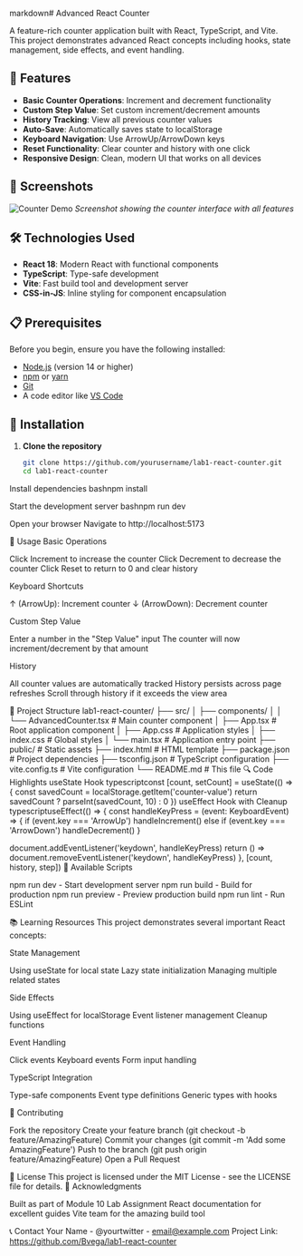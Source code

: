 markdown# Advanced React Counter

A feature-rich counter application built with React, TypeScript, and Vite. This project demonstrates advanced React concepts including hooks, state management, side effects, and event handling.

## 🚀 Features

- **Basic Counter Operations**: Increment and decrement functionality
- **Custom Step Value**: Set custom increment/decrement amounts
- **History Tracking**: View all previous counter values
- **Auto-Save**: Automatically saves state to localStorage
- **Keyboard Navigation**: Use ArrowUp/ArrowDown keys
- **Reset Functionality**: Clear counter and history with one click
- **Responsive Design**: Clean, modern UI that works on all devices

## 📸 Screenshots

![Counter Demo](https://via.placeholder.com/600x400?text=Counter+Screenshot)
*Screenshot showing the counter interface with all features*

## 🛠️ Technologies Used

- **React 18**: Modern React with functional components
- **TypeScript**: Type-safe development
- **Vite**: Fast build tool and development server
- **CSS-in-JS**: Inline styling for component encapsulation

## 📋 Prerequisites

Before you begin, ensure you have the following installed:
- [Node.js](https://nodejs.org/) (version 14 or higher)
- [npm](https://www.npmjs.com/) or [yarn](https://yarnpkg.com/)
- [Git](https://git-scm.com/)
- A code editor like [VS Code](https://code.visualstudio.com/)

## 🔧 Installation

1. **Clone the repository**
   ```bash
   git clone https://github.com/yourusername/lab1-react-counter.git
   cd lab1-react-counter

Install dependencies
bashnpm install

Start the development server
bashnpm run dev

Open your browser
Navigate to http://localhost:5173

🎯 Usage
Basic Operations

Click Increment to increase the counter
Click Decrement to decrease the counter
Click Reset to return to 0 and clear history

Keyboard Shortcuts

↑ (ArrowUp): Increment counter
↓ (ArrowDown): Decrement counter

Custom Step Value

Enter a number in the "Step Value" input
The counter will now increment/decrement by that amount

History

All counter values are automatically tracked
History persists across page refreshes
Scroll through history if it exceeds the view area

📁 Project Structure
lab1-react-counter/
├── src/
│   ├── components/
│   │   └── AdvancedCounter.tsx    # Main counter component
│   ├── App.tsx                     # Root application component
│   ├── App.css                     # Application styles
│   ├── index.css                   # Global styles
│   └── main.tsx                    # Application entry point
├── public/                         # Static assets
├── index.html                      # HTML template
├── package.json                    # Project dependencies
├── tsconfig.json                   # TypeScript configuration
├── vite.config.ts                  # Vite configuration
└── README.md                       # This file
🔍 Code Highlights
useState Hook
typescriptconst [count, setCount] = useState<number>(() => {
  const savedCount = localStorage.getItem('counter-value')
  return savedCount ? parseInt(savedCount, 10) : 0
})
useEffect Hook with Cleanup
typescriptuseEffect(() => {
  const handleKeyPress = (event: KeyboardEvent) => {
    if (event.key === 'ArrowUp') handleIncrement()
    else if (event.key === 'ArrowDown') handleDecrement()
  }
  
  document.addEventListener('keydown', handleKeyPress)
  return () => document.removeEventListener('keydown', handleKeyPress)
}, [count, history, step])
🧪 Available Scripts

npm run dev - Start development server
npm run build - Build for production
npm run preview - Preview production build
npm run lint - Run ESLint

📚 Learning Resources
This project demonstrates several important React concepts:

State Management

Using useState for local state
Lazy state initialization
Managing multiple related states


Side Effects

Using useEffect for localStorage
Event listener management
Cleanup functions


Event Handling

Click events
Keyboard events
Form input handling


TypeScript Integration

Type-safe components
Event type definitions
Generic types with hooks



🤝 Contributing

Fork the repository
Create your feature branch (git checkout -b feature/AmazingFeature)
Commit your changes (git commit -m 'Add some AmazingFeature')
Push to the branch (git push origin feature/AmazingFeature)
Open a Pull Request

📝 License
This project is licensed under the MIT License - see the LICENSE file for details.
🙏 Acknowledgments

Built as part of Module 10 Lab Assignment
React documentation for excellent guides
Vite team for the amazing build tool

📞 Contact
Your Name - @yourtwitter - email@example.com
Project Link: https://github.com/Bvega/lab1-react-counter